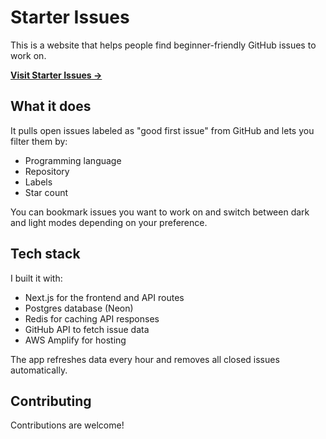 # Starter Issues

This is a website that helps people find beginner-friendly GitHub issues to work on.

**[Visit Starter Issues →](https://starterissues.com)**

## What it does

It pulls open issues labeled as "good first issue" from GitHub and lets you filter them by:

- Programming language
- Repository
- Labels
- Star count

You can bookmark issues you want to work on and switch between dark and light modes depending on your preference.

## Tech stack

I built it with:

- Next.js for the frontend and API routes
- Postgres database (Neon)
- Redis for caching API responses
- GitHub API to fetch issue data
- AWS Amplify for hosting

The app refreshes data every hour and removes all closed issues automatically.

## Contributing

Contributions are welcome!
